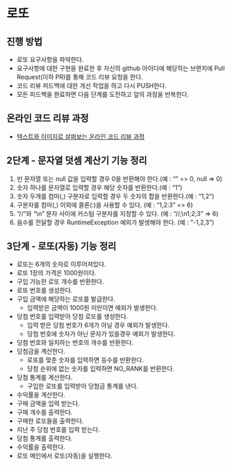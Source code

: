 # 로또
## 진행 방법
* 로또 요구사항을 파악한다.
* 요구사항에 대한 구현을 완료한 후 자신의 github 아이디에 해당하는 브랜치에 Pull Request(이하 PR)를 통해 코드 리뷰 요청을 한다.
* 코드 리뷰 피드백에 대한 개선 작업을 하고 다시 PUSH한다.
* 모든 피드백을 완료하면 다음 단계를 도전하고 앞의 과정을 반복한다.

## 온라인 코드 리뷰 과정
* [텍스트와 이미지로 살펴보는 온라인 코드 리뷰 과정](https://github.com/next-step/nextstep-docs/tree/master/codereview)

## 2단계 - 문자열 덧셈 계산기 기능 정리
1. 빈 문자열 또는 null 값을 입력할 경우 0을 반환해야 한다.(예 : “” => 0, null => 0)
2. 숫자 하나를 문자열로 입력할 경우 해당 숫자를 반환한다.(예 : “1”)
3. 숫자 두개를 컴마(,) 구분자로 입력할 경우 두 숫자의 합을 반환한다.(예 : “1,2”)
4. 구분자를 컴마(,) 이외에 콜론(:)을 사용할 수 있다. (예 : “1,2:3” => 6)
5. “//”와 “\n” 문자 사이에 커스텀 구분자를 지정할 수 있다. (예 : “//;\n1;2;3” => 6)
6. 음수를 전달할 경우 RuntimeException 예외가 발생해야 한다. (예 : “-1,2,3”)

## 3단계 - 로또(자동) 기능 정리
* 로또는 6개의 숫자로 이루어져있다.
* 로또 1장의 가격은 1000원이다.
* 구입 가능한 로또 개수를 반환한다.
* 로또 번호를 생성한다.
* 구입 금액에 해당하는 로또를 발급한다.
  * 입력받은 금액이 1000원 미만이면 예외가 발생한다.
* 당첨 번호를 입력받아 당첨 로또를 생성한다.
  * 입력 받은 당첨 번호가 6개가 아닐 경우 예외가 발생한다.
  * 당첨 번호에 숫자가 아닌 문자가 있을경우 예외가 발생한다.
* 당첨 번호와 일치하는 번호의 개수를 반환한다.
* 당첨금을 계산한다.
  * 로또를 맞춘 숫자를 입력하면 등수를 반환한다.
  * 당첨 순위에 없는 숫자를 입력하면 NO_RANK를 반환한다. 
* 당첨 통계를 계산한다.
  * 구입한 로또를 입력받아 당첨금 통계를 낸다.
* 수익률을 계산한다.
* 구매 금액을 입력 받는다.
* 구매 개수를 출력한다.
* 구매한 로또들을 출력한다.
* 지난 주 당첨 번호를 입력 받는다.
* 당첨 통계를 출력한다.
* 수익률을 출력한다.
* 로또 메인에서 로또(자동)을 실행한다.
